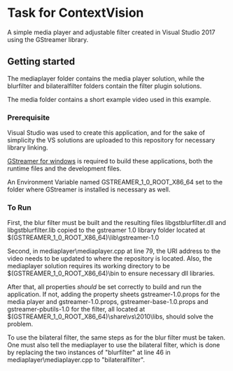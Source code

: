 # Task for ContextVision

A simple media player and adjustable filter created in Visual Studio 2017 using the GStreamer library.
## Getting started
The mediaplayer folder contains the media player solution, while the blurfilter and bilateralfilter folders contain the filter plugin solutions.

The media folder contains a short example video used in this example.
### Prerequisite
Visual Studio was used to create this application, and for the sake of simplicity the VS solutions are uploaded to this repository for necessary library linking.

[GStreamer for windows](https://gstreamer.freedesktop.org/documentation/installing/on-windows.html) is required to build these applications, both the runtime files and the development files.

An Environment Variable named GSTREAMER_1_0_ROOT_X86_64 set to the folder where GStreamer is installed is necessary as well.
### To Run
First, the blur filter must be built and the resulting files libgstblurfilter.dll and libgstblurfilter.lib copied to the gstreamer 1.0 library folder located at $(GSTREAMER_1_0_ROOT_X86_64)\lib\gstreamer-1.0 

Second, in mediaplayer\mediaplayer.cpp at line 79, the URI address to the video needs to be updated to where the repository is located. Also, the mediaplayer solution requires its working directory to be $(GSTREAMER_1_0_ROOT_X86_64)\bin to ensure necessary dll libraries.

After that, all properties *should* be set correctly to build and run the application. If not, adding the property sheets gstreamer-1.0.props for the media player and gstreamer-1.0.props, gstreamer-base-1.0.props and gstreamer-pbutils-1.0 for the filter, all located at $(GSTREAMER_1_0_ROOT_X86_64)\share\vs\2010\libs, should solve the problem.

To use the bilateral filter, the same steps as for the blur filter must be taken. One must also tell the mediaplayer to use the bilateral filter, which is done by replacing the two instances of "blurfilter" at line 46 in mediaplayer\mediaplayer.cpp to "bilateralfilter".
